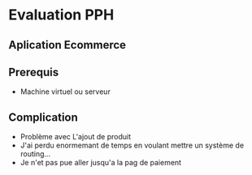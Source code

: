 # Evaluation PPH

##  Aplication Ecommerce 

## Prerequis
 * Machine virtuel ou serveur


## Complication 
* Problème avec L'ajout de produit
* J'ai perdu enormemant de temps en voulant mettre un système de routing...
* Je n'et pas pue aller jusqu'a la pag de paiement

